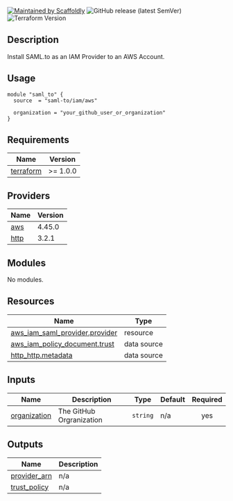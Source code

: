 [![Maintained by Scaffoldly](https://img.shields.io/badge/maintained%20by-saml-to-blueviolet)](https://github.com/saml-to)
![GitHub release (latest SemVer)](https://img.shields.io/github/v/release/saml-to/terraform-aws-iam)
![Terraform Version](https://img.shields.io/badge/tf-%3E%3D1.0.0-blue.svg)

## Description

Install SAML.to as an IAM Provider to an AWS Account.

## Usage

```hcl
module "saml_to" {
  source  = "saml-to/iam/aws"
  
  organization = "your_github_user_or_organization"
}
```

<!-- BEGIN_TF_DOCS -->
## Requirements

| Name | Version |
|------|---------|
| <a name="requirement_terraform"></a> [terraform](#requirement\_terraform) | >= 1.0.0 |

## Providers

| Name | Version |
|------|---------|
| <a name="provider_aws"></a> [aws](#provider\_aws) | 4.45.0 |
| <a name="provider_http"></a> [http](#provider\_http) | 3.2.1 |

## Modules

No modules.

## Resources

| Name | Type |
|------|------|
| [aws_iam_saml_provider.provider](https://registry.terraform.io/providers/hashicorp/aws/latest/docs/resources/iam_saml_provider) | resource |
| [aws_iam_policy_document.trust](https://registry.terraform.io/providers/hashicorp/aws/latest/docs/data-sources/iam_policy_document) | data source |
| [http_http.metadata](https://registry.terraform.io/providers/hashicorp/http/latest/docs/data-sources/http) | data source |

## Inputs

| Name | Description | Type | Default | Required |
|------|-------------|------|---------|:--------:|
| <a name="input_organization"></a> [organization](#input\_organization) | The GitHub Orgranization | `string` | n/a | yes |

## Outputs

| Name | Description |
|------|-------------|
| <a name="output_provider_arn"></a> [provider\_arn](#output\_provider\_arn) | n/a |
| <a name="output_trust_policy"></a> [trust\_policy](#output\_trust\_policy) | n/a |
<!-- END_TF_DOCS -->
